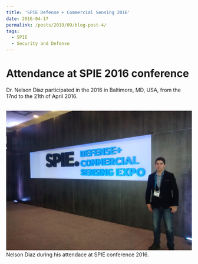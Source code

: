 ```yaml
---
title: 'SPIE Defense + Commercial Sensing 2016'
date: 2016-04-17
permalink: /posts/2019/09/blog-post-4/
tags:
  - SPIE
  - Security and Defense
---
```


Attendance at SPIE 2016 conference
======

Dr. Nelson Diaz participated in the 2016 in Baltimore, MD, USA, from the 17nd to the 21th of April 2016.

<br/><img src='/images/SPIE2016.jpg'>
Nelson Diaz during his attendace at SPIE conference 2016.




